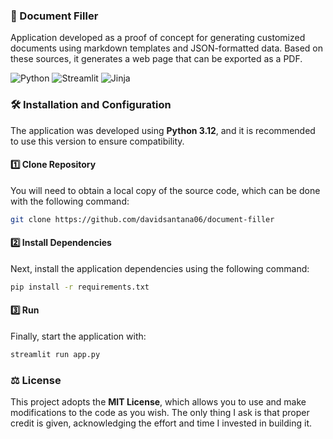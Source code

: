 ### 📄 Document Filler

Application developed as a proof of concept for generating customized documents using markdown templates and JSON-formatted data. Based on these sources, it generates a web page that can be exported as a PDF.

![Python](https://img.shields.io/badge/python-3670A0?style=for-the-badge&logo=python&logoColor=ffdd54)
![Streamlit](https://img.shields.io/badge/Streamlit-FF4B4B?style=for-the-badge&logo=Streamlit&logoColor=white)
![Jinja](https://img.shields.io/badge/jinja-white.svg?style=for-the-badge&logo=jinja&logoColor=black)

### 🛠️ Installation and Configuration

The application was developed using **Python 3.12**, and it is recommended to use this version to ensure compatibility.

#### 1️⃣ Clone Repository

You will need to obtain a local copy of the source code, which can be done with the following command:

```bash
git clone https://github.com/davidsantana06/document-filler
```

#### 2️⃣ Install Dependencies

Next, install the application dependencies using the following command:

```bash
pip install -r requirements.txt
```

#### 3️⃣ Run

Finally, start the application with:

```bash
streamlit run app.py
```

### ⚖️ License

This project adopts the **MIT License**, which allows you to use and make modifications to the code as you wish. The only thing I ask is that proper credit is given, acknowledging the effort and time I invested in building it.
